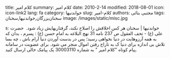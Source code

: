 title: کلام امیر
summary: کلام امیر
date: 2010-2-14
modified: 2018-08-01
icon:  icon-link2
lang: fa
category: خواندنیها
slug: کلام-امیر
authors: مجتبی بنائی
tags: سخنان‌بزرگان,خواندنیها,سخنان
image: /images/static/misc.jpg

s: خواندنیها | سخنان هر کس اخلاقش را اصلاح نکند، گرفتاریهایش زیاد شود.  حضرت علی (ع) - تحف العقول ص 237  نامه 31 نهج البلاغه به امام حسن (ع) :   پسرم ، بدان که به همه آرزوهایت در دنیا نخواهی رسید؛ پس در بدست آوردن دنیا آرام باش ، چه بسا تلاش بی اندازه برای دنیا ک به تاراج رفتن اموال منجر می شود.     برای عضویت در سامانه پیام کوتاه "کلام امیر " به شماره 30003110 یک پیامک خالی ارسال کنید.